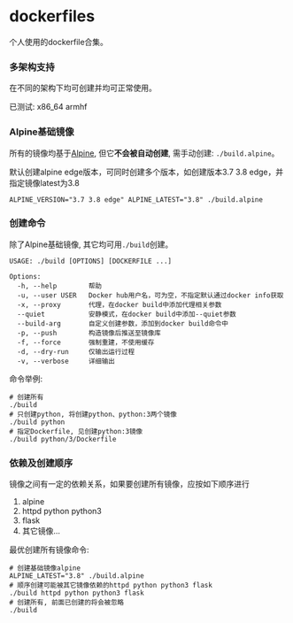 # dockerfiles

个人使用的dockerfile合集。

### 多架构支持

在不同的架构下均可创建并均可正常使用。

已测试: x86_64 armhf

### Alpine基础镜像

所有的镜像均基于[Alpine](https://alpinelinux.org/), 但它**不会被自动创建**, 需手动创建: `./build.alpine`。

默认创建alpine edge版本，可同时创建多个版本，如创建版本3.7 3.8 edge，并指定镜像latest为3.8

```
ALPINE_VERSION="3.7 3.8 edge" ALPINE_LATEST="3.8" ./build.alpine
```

### 创建命令

除了Alpine基础镜像, 其它均可用`./build`创建。

```shell
USAGE: ./build [OPTIONS] [DOCKERFILE ...]

Options:
  -h, --help        帮助
  -u, --user USER   Docker hub用户名，可为空，不指定默认通过docker info获取
  -x, --proxy       代理，在docker build中添加代理相关参数
  --quiet           安静模式，在docker build中添加--quiet参数
  --build-arg       自定义创建参数，添加到docker build命令中
  -p, --push        构造镜像后推送至镜像库
  -f, --force       强制重建，不使用缓存
  -d, --dry-run     仅输出运行过程
  -v, --verbose     详细输出
```

命令举例:

```shell
# 创建所有
./build
# 只创建python, 将创建python、python:3两个镜像
./build python
# 指定Dockerfile, 见创建python:3镜像
./build python/3/Dockerfile
```

### 依赖及创建顺序

镜像之间有一定的依赖关系，如果要创建所有镜像，应按如下顺序进行

1. alpine
2. httpd python python3
3. flask
4. 其它镜像...

最优创建所有镜像命令:

```shell
# 创建基础镜像alpine
ALPINE_LATEST="3.8" ./build.alpine
# 顺序创建可能被其它镜像依赖的httpd python python3 flask
./build httpd python python3 flask
# 创建所有, 前面已创建的将会被忽略
./build
```
